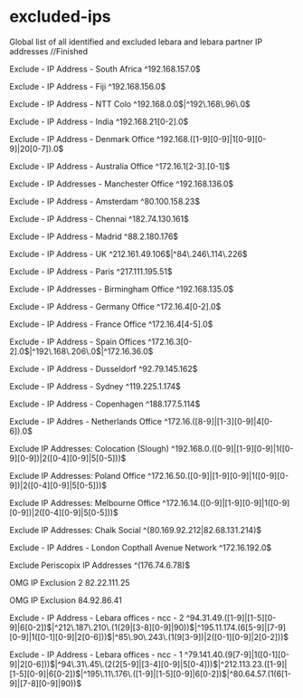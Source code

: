 # excluded-ips
Global list of all identified and excluded lebara and lebara partner IP addresses
//Finished

Exclude - IP Address - South Africa
^192\.168\.157\.0$

Exclude - IP Address - Fiji
^192\.168\.156\.0$

Exclude - IP Address - NTT Colo
^192\.168\.0\.0$|^192\.168\.96\.0$

Exclude - IP Address - India
^192\.168\.21[0-2]\.0$

Exclude - IP Address - Denmark Office
^192\.168\.([1-9][0-9]|1[0-9][0-9]|20[0-7])\.0$

Exclude - IP Address - Australia Office
^172\.16\.1[2-3]\.[0-1]$

Exclude - IP Addresses - Manchester Office
^192\.168\.136\.0$

Exclude - IP Address - Amsterdam
^80\.100\.158\.23$

Exclude - IP Address - Chennai
^182\.74\.130\.161$

Exclude - IP Address - Madrid
^88\.2\.180\.176$

Exclude - IP Address - UK
^212\.161\.49\.106$|^84\.246\.114\.226$

Exclude - IP Address - Paris
^217\.111\.195\.51$

Exclude - IP Addresses - Birmingham Office
^192\.168\.135\.0$

Exclude - IP Address - Germany Office
^172\.16\.4[0-2]\.0$

Exclude - IP Address - France Office
^172\.16\.4[4-5]\.0$

Exclude - IP Address - Spain Offices
^172\.16\.3[0-2]\.0$|^192\.168\.206\.0$|^172\.16\.36\.0$

Exclude - IP Address - Dusseldorf
^92\.79\.145\.162$

Exclude - IP Address - Sydney
^119\.225\.1\.174$

Exclude - IP Address - Copenhagen
^188\.177\.5\.114$

Exclude - IP Addres - Netherlands Office
^172\.16\.([8-9]|[1-3][0-9]|4[0-6])\.0$

Exclude IP Addresses: Colocation (Slough)
^192\.168\.0\.([0-9]|[1-9][0-9]|1([0-9][0-9])|2([0-4][0-9]|5[0-5]))$

Exclude IP Addresses: Poland Office
^172\.16\.50\.([0-9]|[1-9][0-9]|1([0-9][0-9])|2([0-4][0-9]|5[0-5]))$

Exclude IP Addresses: Melbourne Office
^172\.16\.14\.([0-9]|[1-9][0-9]|1([0-9][0-9])|2([0-4][0-9]|5[0-5]))$

Exclude IP Addresses: Chalk Social
^(80\.169\.92\.212|82\.68\.131\.214)$

Exclude - IP Addres - London Copthall Avenue Network
^172\.16\.192\.0$

Exclude Periscopix IP Addresses
^(176\.74\.6\.78)$

OMG IP Exclusion 2
82.22.111.25

OMG IP Exclusion
84.92.86.41

Exclude - IP Address - Lebara offices - ncc - 2
^94\.31\.49\.([1-9]|[1-5][0-9]|6[0-2])$|^212\.187\.210\.(1(29|[3-8][0-9]|90))$|^195\.11\.174\.(6[5-9]|[7-9][0-9]|1([0-1][0-9]|2[0-6]))$|^85\.90\.243\.(1(9[3-9])|2([0-1][0-9]|2[0-2]))$

Exclude - IP Address - Lebara offices - ncc - 1
^79\.141\.40\.(9[7-9]|1([0-1][0-9]|2[0-6]))$|^94\.31\.45\.(2(2[5-9]|[3-4][0-9]|5[0-4]))$|^212\.113\.23\.([1-9]|[1-5][0-9]|6[0-2])$|^195\.11\.176\.([1-9]|[1-5][0-9]|6[0-2])$|^80\.64\.57\.(1(6[1-9]|[7-8][0-9]|90))$



